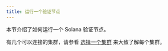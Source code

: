 ```yaml
---
title: 运行一个验证节点
---
```


本节介绍了如何运行一个 Solana 验证节点。

有几个可以连接的集群，请参看 [选择一个集群](cli/choose-a-cluster.md) 来大致了解每个集群。
